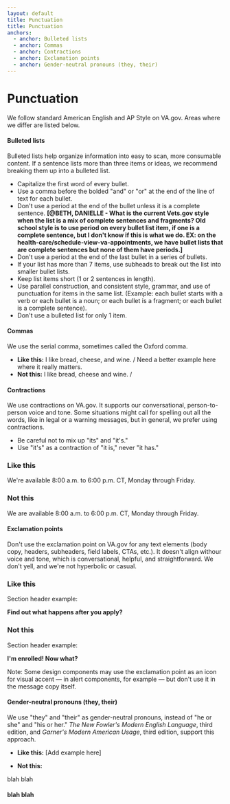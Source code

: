 ```yaml
---
layout: default
title: Punctuation
title: Punctuation
anchors:
  - anchor: Bulleted lists
  - anchor: Commas
  - anchor: Contractions
  - anchor: Exclamation points
  - anchor: Gender-neutral pronouns (they, their)
---
```


# Punctuation
We follow standard American English and AP Style on VA.gov. Areas where we differ are listed below.



#### Bulleted lists

Bulleted lists help organize information into easy to scan, more consumable content.  If a sentence lists more than three items or ideas, we recommend breaking them up into a bulleted list.

- Capitalize the first word of every bullet.
- Use a comma before the bolded "and" or "or" at the end of the line of text for each bullet.
- Don't use a period at the end of the bullet unless it is a complete sentence. __[@BETH, DANIELLE - What is the current Vets.gov style when the list is a mix of complete sentences and fragments? Old school style is to use period on every bullet list item, if one is a complete sentence, but I don't know if this is what we do. EX: on the health-care/schedule-view-va-appointments, we have bullet lists that are complete sentences but none of them have periods.]__
- Don't use a period at the end of the last bullet in a series of bullets.
- If your list has more than 7 items, use subheads to break out the list into smaller bullet lists.
- Keep list items short (1 or 2 sentences in length).
- Use parallel construction, and consistent style, grammar, and use of punctuation for items in the same list. (Example: each bullet starts with a verb or each bullet is a noun; or each bullet is a fragment; or each bullet is a complete sentence).
- Don't use a bulleted list for only 1 item.



#### Commas

We use the serial comma, sometimes called the Oxford comma.

- __Like this:__  I like bread, cheese, and wine. / Need a better example here where it really matters.
- __Not this:__  I like bread, cheese and wine. /



#### Contractions

We use contractions on VA.gov. It supports our conversational, person-to-person voice and tone. Some situations might call for spelling out all the words, like in legal or a warning messages, but in general, we prefer using contractions. 

- Be careful not to mix up "its" and "it's."
- Use "it's" as a contraction of "it is," never "it has." 


<div class="do-dont">
<div class="do-dont__do">
<h3 class="do-dont__heading">Like this</h3>
<div class="do-dont__content" markdown="1">
We're available 8:00 a.m. to 6:00 p.m. CT, Monday through Friday. 

</div>
</div>
<div class="do-dont__dont">
<h3 class="do-dont__heading">Not this</h3>
<div class="do-dont__content" markdown="1">
We are available 8:00 a.m. to 6:00 p.m. CT, Monday through Friday.

</div>
</div>
</div>



#### Exclamation points

Don't use the exclamation point on VA.gov for any text elements (body copy, headers, subheaders, field labels, CTAs, etc.). It doesn't align withour voice and tone, which is conversational, helpful, and straightforward. We don't yell, and we're not hyperbolic or casual.

<div class="do-dont">
<div class="do-dont__do">
<h3 class="do-dont__heading">Like this</h3>
<div class="do-dont__content" markdown="1">
Section header example:
  
__Find out what happens after you apply?__

</div>
</div>
<div class="do-dont__dont">
<h3 class="do-dont__heading">Not this</h3>
<div class="do-dont__content" markdown="1">
Section header example:
  
__I'm enrolled! Now what?__

</div>
</div>
</div>

Note: Some design components may use the exclamation point as an icon for visual accent — in alert components, for example — but don't use it in the message copy itself.



#### Gender-neutral pronouns (they, their)

We use "they" and "their" as gender-neutral pronouns, instead of "he or she" and "his or her."  *The New Fowler's Modern English Language*, third edition, and *Garner's Modern American Usage*, third edition, support this approach.

- __Like this:__  [Add example here]

- __Not this:__  





blah blah

#### blah blah



